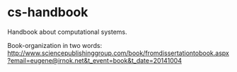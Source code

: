 cs-handbook
===========

Handbook about computational systems.

Book-organization in two words: http://www.sciencepublishinggroup.com/book/fromdissertationtobook.aspx?email=eugene@irnok.net&t_event=book&t_date=20141004
